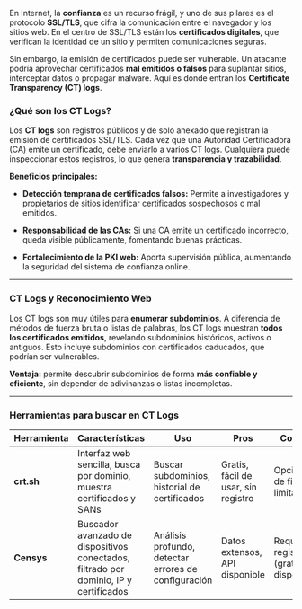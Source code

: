 
En Internet, la **confianza** es un recurso frágil, y uno de sus pilares es el protocolo **SSL/TLS**, que cifra la comunicación entre el navegador y los sitios web. En el centro de SSL/TLS están los **certificados digitales**, que verifican la identidad de un sitio y permiten comunicaciones seguras.

Sin embargo, la emisión de certificados puede ser vulnerable. Un atacante podría aprovechar certificados **mal emitidos o falsos** para suplantar sitios, interceptar datos o propagar malware. Aquí es donde entran los **Certificate Transparency (CT) logs**.

### ¿Qué son los CT Logs?

Los **CT logs** son registros públicos y de solo anexado que registran la emisión de certificados SSL/TLS. Cada vez que una Autoridad Certificadora (CA) emite un certificado, debe enviarlo a varios CT logs. Cualquiera puede inspeccionar estos registros, lo que genera **transparencia y trazabilidad**.

**Beneficios principales:**

- **Detección temprana de certificados falsos:** Permite a investigadores y propietarios de sitios identificar certificados sospechosos o mal emitidos.
    
- **Responsabilidad de las CAs:** Si una CA emite un certificado incorrecto, queda visible públicamente, fomentando buenas prácticas.
    
- **Fortalecimiento de la PKI web:** Aporta supervisión pública, aumentando la seguridad del sistema de confianza online.
    

---

### CT Logs y Reconocimiento Web

Los CT logs son muy útiles para **enumerar subdominios**. A diferencia de métodos de fuerza bruta o listas de palabras, los CT logs muestran **todos los certificados emitidos**, revelando subdominios históricos, activos o antiguos. Esto incluye subdominios con certificados caducados, que podrían ser vulnerables.

**Ventaja:** permite descubrir subdominios de forma **más confiable y eficiente**, sin depender de adivinanzas o listas incompletas.

---

### Herramientas para buscar en CT Logs

| Herramienta | Características                                                                       | Uso                                                  | Pros                                | Contras                               |
| ----------- | ------------------------------------------------------------------------------------- | ---------------------------------------------------- | ----------------------------------- | ------------------------------------- |
| **crt.sh**  | Interfaz web sencilla, busca por dominio, muestra certificados y SANs                 | Buscar subdominios, historial de certificados        | Gratis, fácil de usar, sin registro | Opciones de filtrado limitadas        |
| **Censys**  | Buscador avanzado de dispositivos conectados, filtrado por dominio, IP y certificados | Análisis profundo, detectar errores de configuración | Datos extensos, API disponible      | Requiere registro (gratis disponible) |

